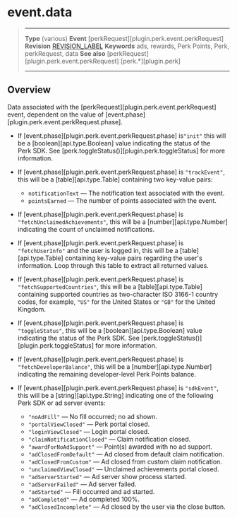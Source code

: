 # event.data

> --------------------- ------------------------------------------------------------------------------------------
> __Type__              (various)
> __Event__             [perkRequest][plugin.perk.event.perkRequest]
> __Revision__          [REVISION_LABEL](REVISION_URL)
> __Keywords__          ads, rewards, Perk Points, Perk, perkRequest, data
> __See also__			[perkRequest][plugin.perk.event.perkRequest]
>						[perk.*][plugin.perk]
> --------------------- ------------------------------------------------------------------------------------------

## Overview

Data associated with the [perkRequest][plugin.perk.event.perkRequest] event, dependent on the value of [event.phase][plugin.perk.event.perkRequest.phase].

* If [event.phase][plugin.perk.event.perkRequest.phase] is`"init"` this will be a [boolean][api.type.Boolean] value indicating the status of the Perk&nbsp;SDK. See [perk.toggleStatus()][plugin.perk.toggleStatus] for more information.

* If [event.phase][plugin.perk.event.perkRequest.phase] is `"trackEvent"`, this will be a [table][api.type.Table] containing two <nobr>key-value</nobr> pairs:

	* `notificationText` &mdash; The notification text associated with the event.
	* `pointsEarned` &mdash; The number of points associated with the event.

* If [event.phase][plugin.perk.event.perkRequest.phase] is `"fetchUnclaimedAchievements"`, this will be a [number][api.type.Number] indicating the count of unclaimed notifications.

* If [event.phase][plugin.perk.event.perkRequest.phase] is `"fetchUserInfo"` and the user is logged in, this will be a [table][api.type.Table] containing <nobr>key-value</nobr> pairs regarding the user's information. Loop through this table to extract all returned values.

* If [event.phase][plugin.perk.event.perkRequest.phase] is `"fetchSupportedCountries"`, this will be a [table][api.type.Table] containing supported countries as <nobr>two-character</nobr> <nobr>ISO 3166-1</nobr> country codes, for example, `"US"` for the United States or `"GB"` for the United Kingdom.

* If [event.phase][plugin.perk.event.perkRequest.phase] is `"toggleStatus"`, this will be a [boolean][api.type.Boolean] value indicating the status of the Perk&nbsp;SDK. See [perk.toggleStatus()][plugin.perk.toggleStatus] for more information.

* If [event.phase][plugin.perk.event.perkRequest.phase] is `"fetchDeveloperBalance"`, this will be a [number][api.type.Number] indicating the remaining <nobr>developer-level</nobr> Perk&nbsp;Points balance.

* If [event.phase][plugin.perk.event.perkRequest.phase] is `"sdkEvent"`, this will be a [string][api.type.String] indicating one of the following Perk&nbsp;SDK or ad&nbsp;server events:

	* `"noAdFill"` &mdash; No fill occurred; no ad shown.
	* `"portalViewClosed"` &mdash; Perk portal closed.
	* `"loginViewClosed"` &mdash; Login portal closed.
	* `"claimNotificationClosed"` &mdash; Claim notification closed.
	* `"awardForNoAdSupport"` &mdash; Point(s) awarded with no ad support.
	* `"adClosedFromDefault"` &mdash; Ad closed from default claim notification.
	* `"adClosedFromCustom"` &mdash; Ad closed from custom claim notification.
	* `"unclaimedViewClosed"` &mdash; Unclaimed achievements portal closed.
	* `"adServerStarted"` &mdash; Ad server show process started.
	* `"adServerFailed"` &mdash; Ad server failed.
	* `"adStarted"` &mdash; Fill occurred and ad started. 
	* `"adCompleted"` &mdash; Ad completed 100%.
	* `"adClosedIncomplete"` &mdash; Ad closed by the user via the close button.
